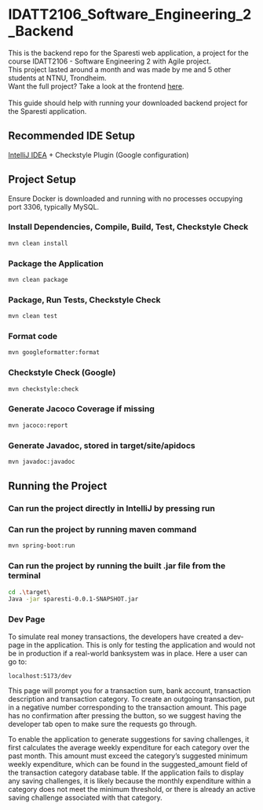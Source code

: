 # IDATT2106_Software_Engineering_2_Backend
This is the backend repo for the Sparesti web application, a project for the course IDATT2106 - Software Engineering 2 with Agile project. <br/>
This project lasted around a month and was made by me and 5 other students at NTNU, Trondheim. </br>
Want the full project? Take a look at the frontend [here](https://github.com/MadeleineJonassen/IDATT2106_Software_Engineering_2_Frontend).
</br> </br>
This guide should help with running your downloaded backend project for the Sparesti application.
## Recommended IDE Setup
[IntelliJ IDEA](https://www.jetbrains.com/idea/) + Checkstyle Plugin (Google configuration)

## Project Setup
Ensure Docker is downloaded and running with no processes occupying port 3306, typically MySQL. 

### Install Dependencies, Compile, Build, Test, Checkstyle Check
```sh
mvn clean install
```

### Package the Application
```sh
mvn clean package
```

### Package, Run Tests, Checkstyle Check
```sh
mvn clean test
```

### Format code
```sh
mvn googleformatter:format
```

### Checkstyle Check (Google)
```sh
mvn checkstyle:check
```

### Generate Jacoco Coverage if missing
```sh
mvn jacoco:report
```

### Generate Javadoc, stored in target/site/apidocs
```sh
mvn javadoc:javadoc
```

## Running the Project
### Can run the project directly in IntelliJ by pressing run
### Can run the project by running maven command
```sh
mvn spring-boot:run
```
### Can run the project by running the built .jar file from the terminal
```sh
cd .\target\
Java -jar sparesti-0.0.1-SNAPSHOT.jar
```

### Dev Page
To simulate real money transactions, the developers have created a dev-page in the application. This is only for testing the application and would not be in production if a real-world banksystem was in place. Here a user can go to: 
```sh
localhost:5173/dev
```
This page will prompt you for a transaction sum, bank account, transaction description and transaction category. To create an outgoing transaction, put in a negative number corresponding to the transaction amount. This page has no confirmation after pressing the button, so we suggest having the developer tab open to make sure the requests go through.

To enable the application to generate suggestions for saving challenges, it first calculates the average weekly expenditure for each category over the past month. This amount must exceed the category’s suggested minimum weekly expenditure, which can be found in the suggested_amount field of the transaction category database table. If the application fails to display any saving challenges, it is likely because the monthly expenditure within a category does not meet the minimum threshold, or there is already an active saving challenge associated with that category.

